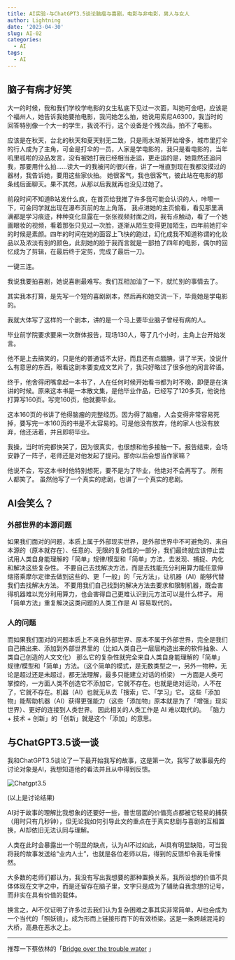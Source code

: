 ```yaml
---
title: AI实验-与ChatGPT3.5谈论脑瘤与喜剧，电影与非电影，男人与女人
author: Lightning
date: '2023-04-30'
slug: AI-02
categories:
  - AI
tags:
  - AI
---
```


## 脑子有病才好笑
大一的时候，我和我们学校学电影的女生私底下见过一次面，叫她可金吧，应该是个福州人，她告诉我她要拍电影，我问她怎么拍，她说用索尼A6300，我当时的回答特别像一个大一的学生，我说不行，这个设备是个残次品，拍不了电影。

应该是在秋天，台北的秋天和夏天别无二致，只是雨水渐渐开始增多，城市里打伞的行人成为了主角，可金是打伞的一员，人家是学电影的，我只是看电影的，当年叽里呱啦的没品发言，没有被她打我已经相当走运，更走运的是，她竟然还追问我，那要用什么拍......读大一的我被问的很兴奋，讲了一堆直到现在我都没摸过的器材，我告诉她，要用这些家伙拍。
她很客气，我也很客气，彼此站在电影的那条线后面聊天。果不其然，从那以后我就再也没见过她了。

前段时间不知道B站发什么疯，在首页给我推了许多我可能会认识的人，咔嚓一下，可金同学就出现在瀑布页前的左上角落。
我点进她的主页偷看，看见那里满满都是学习痕迹，种种变化显露在一张张视频封面之间，我有点触动，看了一个她画眼妆的视频，看着那张只见过一次脸，逐渐从陌生变得更加陌生，四年前她打伞的时候是素颜。四年的时间在她的面容上飞快的跑过，幻化成我不知道称谓的化妆品以及浓淡有别的颜色，此刻她的脸于我而言就是一部拍了四年的电影，偶尔的回忆成为了剪辑，在最后终于定剪，完成了最后一刀。

一键三连。

我说我要拍喜剧，她说喜剧最难写。我们互相加油了一下，就忙别的事情去了。

其实我本打算，是先写一个短的喜剧剧本，然后再和她交流一下，毕竟她是学电影的。

我就大体写了这样的一个剧本，讲的是一个马上要毕业脑子曾经有病的人。

毕业前学院要求要来一次群体报告，现场130人，等了几个小时，主角上台开始发言。

他不是上去搞笑的，只是他的普通话不太好，而且还有点腼腆，讲了半天，没说什么有意思的东西，眼看这剧本要变成文艺片了，我只好略过了很多他的闲言碎语。

终于，他舍得闭嘴拿起一本书了，人在任何时候开始看书都为时不晚，即便是在演讲的时候。原来这本书是一本散文集，是他毕业作品，已经写了120多页，他说他打算写160页。写完160页，他就要毕业。

这本160页的书讲了他得脑瘤的完整经历。因为得了脑瘤，人会变得非常容易死掉，要写完一本160页的书是不太容易的。可是他没有放弃，他的家人也没有放弃，他还活着，并且即将毕业。

我操，当时听完都快哭了，因为很真实，也很想和他多接触一下。报告结束，会场安静了一阵子，老师还是对他发起了提问。那你以后会想当作家嘛？

他说不会，写这本书时他特别想死，要不是为了毕业，他绝对不会再写了。
所有人都笑了。
虽然他写了一个真实的悲剧，也讲了一个真实的悲剧。

## AI会笑么？

### 外部世界的本源问题
 如果我们面对的问题，本质上属于外部现实世界，是外部世界中不可避免的、来自本源的（原本就存在）、任意的、无限的复杂性的一部分，我们最终就应该停止尝试用人类自身能理解的「简单」规律/模型和「简单」方法，去发现、捕捉、内化和解决这些复杂性。
  不要自己去找解决方法，而是去找能充分利用算力能任意伸缩搭乘摩尔定律去做到这些的、更「一般」的「元方法」，让机器（AI）能够代替我们去找解决方法。
  不要用我们自己找到的解决方法去要求和限制机器，既会害得机器难以充分利用算力，也会害得自己更难认识到元方法可以是什么样子。
   用「简单方法」重复解决这类问题的人类工作是 AI 容易取代的。
   
### 人的问题
而如果我们面对的问题本质上不来自外部世界、原本不属于外部世界，完全是我们自己搞出来、添加到外部世界里的（比如人类自己一层层构造出来的软件抽象、人类自己创造的人文文化）
那么它的复杂性就完全来自人类自身能理解的「简单」规律/模型和「简单」方法。（这个简单的模式，是无数类型之一，另外一物种，无论是超过还是未超过，都无法理解，最多只能建立对话的桥梁）
一方面是人类可掌控的，一方面人类不创造它不添加它，它就不存在。也就是绝对运动，人不在了，它就不存在。机器（AI）也就无从去「搜索」它、「学习」它。 
这些「添加物」能帮助机器（AI）获得更强能力（这些「添加物」原本就是为了「增强」现实世界）、更好的连接到人类世界。 
因此相关的人类工作是 AI 难以取代的。 
「脑力 + 技术 + 创新」的「创新」就是这个「添加」的意思。

## 与ChatGPT3.5谈一谈

我和ChatGPT3.5谈论了一下最开始我写的故事，这是第一次，我写了故事最先的讨论对象是AI，我想知道他的看法并且从中得到反馈。

![Chatgpt3.5](https://s1.vika.cn/space/2023/04/30/4f50edf0f7a2440c982b6b60e053a938)

(以上是讨论结果)

AI对于故事的理解比我想象的还要好一些，普世层面的价值亮点都被它轻易的捕获（用时只有几秒钟），但无论我如何引导此文的重点在于真实悲剧与喜剧的互相置换，AI却依旧无法认同与理解。

人类在此时会暴露出一个明显的缺点，认为AI不过如此，Ai具有明显缺陷，可当我将我的故事发送给“业内人士”，也就是各位老师以后，得到的反馈却令我毛骨悚然。

大多数的老师们都认为，我没有写出我想要的那种置换关系，我所设想的价值不具体体现在文字之中，而是还留存在脑子里，文字只是成为了辅助自我念想的记号，而非实在具有价值的载体。

换言之，AI不仅证明了许多过去我们认为复杂困难之事其实非常简单，AI也会成为一个当代的「照妖镜」，成为形而上链接形而下的有效桥梁。这是一条跨越混沌的大桥，高悬在恶水之上。

 --- 
推荐一下蔡依林的「[Bridge over the trouble water](https://music.apple.com/cn/album/bridge-over-the-trouble-water/1504435812?i=1504435814) 」
